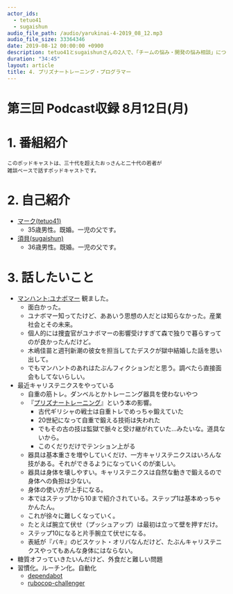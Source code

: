 ```yaml
---
actor_ids:
  - tetuo41
  - sugaishun
audio_file_path: /audio/yarukinai-4-2019_08_12.mp3
audio_file_size: 33364346
date: 2019-08-12 00:00:00 +0900
description: tetuo41とsugaishunさんの2人で、「チームの悩み・開発の悩み相談」について話しました。
duration: "34:45"
layout: article
title: 4. プリズナートレーニング・プログラマー
---
```


# 第三回 Podcast収録 8月12日(月)

# 1. 番組紹介
    このポッドキャストは、三十代を超えたおっさんと二十代の若者が
    雑談ベースで話すポッドキャストです。

# 2. 自己紹介
- [マーク(tetuo41)](https://twitter.com/tetuo41)
    - 35歳男性。既婚。一児の父です。
- [須貝(sugaishun)](https://twitter.com/sugaishun)
    - 36歳男性。既婚。一児の父です。

# 3. 話したいこと
- [マンハント:ユナボマー](https://www.netflix.com/title/80176878) 観ました。
    - 面白かった。
    - ユナボマー知ってたけど、ああいう思想の人だとは知らなかった。産業社会とその未来。
    - 個人的には捜査官がユナボマーの影響受けすぎて森で独りで暮らすってのが良かったんだけど。
    - 木嶋佳苗と週刊新潮の彼女を担当してたデスクが獄中結婚した話を思い出して。
    - でもマンハントのあれはたぶんフィクションだと思う。調べたら直接面会もしてないらしい。
- 最近キャリステニクスをやっている
    - 自重の筋トレ。ダンベルとかトレーニング器具を使わないやつ
    - 『[プリズナートレーニング](https://www.amazon.co.jp/dp/B0746H85JW/)』という本の影響。
        - 古代ギリシャの戦士は自重トレでめっちゃ鍛えていた
        - 20世紀になって自重で鍛える技術は失われた
        - でもその古の技は監獄で脈々と受け継がれていた…みたいな。道具ないから。
        - このくだりだけでテンション上がる
    - 器具は基本重さを増やしていくだけ、一方キャリステニクスはいろんな技がある。それができるようになっていくのが楽しい。
    - 器具は身体を壊しやすい。キャリステニクスは自然な動きで鍛えるので身体への負担は少ない。
    - 身体の使い方が上手になる。
    - 本ではステップ1から10まで紹介されている。ステップ1は基本めっちゃかんたん。
    - これが徐々に難しくなっていく。
    - たとえば腕立て伏せ（プッシュアップ）は最初は立って壁を押すだけ。
    - ステップ10になると片手腕立て伏せになる。
    - 表紙が『バキ』のビスケット・オリバなんだけど、たぶんキャリステニクスやってもあんな身体にはならない。
- 糖質オフっていきたいんだけど、外食だと難しい問題
- 習慣化。ルーチン化。自動化
    - [dependabot](https://dependabot.com/)
    - [rubocop-challenger](https://github.com/ryz310/rubocop_challenger)

